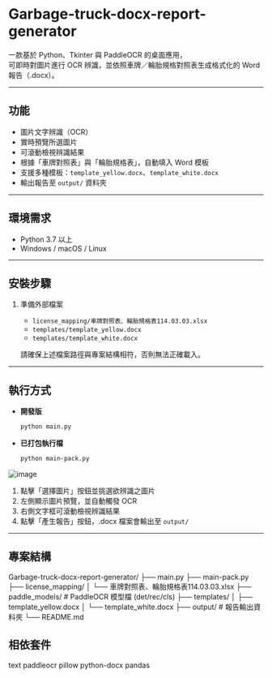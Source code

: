 ﻿# Garbage-truck-docx-report-generator

一款基於 Python、Tkinter 與 PaddleOCR 的桌面應用，  
可即時對圖片進行 OCR 辨識，並依照車牌／輪胎規格對照表生成格式化的 Word 報告（.docx）。

---

## 功能

- 圖片文字辨識（OCR）  
- 實時預覽所選圖片  
- 可滾動檢視辨識結果  
- 根據「車牌對照表」與「輪胎規格表」，自動填入 Word 模板  
- 支援多種模板：`template_yellow.docx`、`template_white.docx`  
- 輸出報告至 `output/` 資料夾  

---

## 環境需求

- Python 3.7 以上  
- Windows / macOS / Linux  

---

## 安裝步驟

1. 準備外部檔案  
   - `license_mapping/車牌對照表、輪胎規格表114.03.03.xlsx`  
   - `templates/template_yellow.docx`  
   - `templates/template_white.docx`  

   請確保上述檔案路徑與專案結構相符，否則無法正確載入。
   
---

## 執行方式

- **開發版**  
  ```bash
  python main.py
  ```

- **已打包執行檔**  
  ```bash
  python main-pack.py
  ```
![image](https://github.com/user-attachments/assets/52d81163-42e8-4412-a9c2-77794036df61)

1. 點擊「選擇圖片」按鈕並挑選欲辨識之圖片  
2. 左側顯示圖片預覽，並自動觸發 OCR  
3. 右側文字框可滾動檢視辨識結果  
4. 點擊「產生報告」按鈕，.docx 檔案會輸出至 `output/`  

---

## 專案結構
Garbage-truck-docx-report-generator/
├── main.py
├── main-pack.py
├── license_mapping/
│ └── 車牌對照表、輪胎規格表114.03.03.xlsx
├── paddle_models/ # PaddleOCR 模型檔 (det/rec/cls)
├── templates/
│ ├── template_yellow.docx
│ └── template_white.docx
├── output/ # 報告輸出資料夾
└── README.md

## 相依套件
text
paddleocr
pillow
python-docx
pandas
